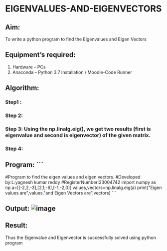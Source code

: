 # EIGENVALUES-AND-EIGENVECTORS
## Aim:
To write a python program to find the Eigenvalues and Eigen Vectors
## Equipment’s required:
1. 	Hardware – PCs
2. 	Anaconda – Python 3.7 Installation / Moodle-Code Runner
## Algorithm:
### Step1 : 
### Step 2: 
### Step 3: Using the np.linalg.eig(),  we get two results (first is eigenvalue and second is eigenvector) of the given matrix.
### Step 4: 

## Program:                                                                                                                                                                                        ```
#Program to find the eigen values and eigen vectors.
#Developed by:L.yagnesh kumar reddy 
#RegisterNumber:23004742
import numpy as np
a=[[-2,2,-3],[2,1,-6],[-1,-2,0]]
values,vectors=np.linalg.eig(a)
print("Eigen values are",values,"and Eigen Vectors are",vectors)                                                                                                                                 ```
## Output:                                                                                                                                                                                        ![image](https://github.com/23004742/EIGENVALUES-AND-EIGENVECTORS/assets/150319318/e98b4fa1-b87f-4dde-9815-1fd3bae89e5f)


## Result:
Thus the Eigenvalue and Eigenvector is successfully solved using python program
